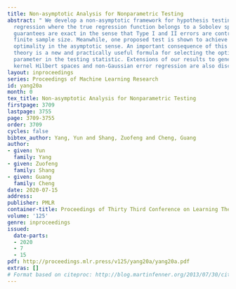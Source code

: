 ```yaml
---
title: Non-asymptotic Analysis for Nonparametric Testing
abstract: " We develop a non-asymptotic framework for hypothesis testing in nonparametric
  regression where the true regression function belongs to a Sobolev space. Our statistical
  guarantees are exact in the sense that Type I and II errors are controlled for any
  finite sample size. Meanwhile, one proposed test is shown to achieve minimax rate
  optimality in the asymptotic sense. An important consequence of this non-asymptotic
  theory is a new and practically useful formula for selecting the optimal smoothing
  parameter in the testing statistic. Extensions of our results to general reproducing
  kernel Hilbert spaces and non-Gaussian error regression are also discussed."
layout: inproceedings
series: Proceedings of Machine Learning Research
id: yang20a
month: 0
tex_title: Non-asymptotic Analysis for Nonparametric Testing
firstpage: 3709
lastpage: 3755
page: 3709-3755
order: 3709
cycles: false
bibtex_author: Yang, Yun and Shang, Zuofeng and Cheng, Guang
author:
- given: Yun
  family: Yang
- given: Zuofeng
  family: Shang
- given: Guang
  family: Cheng
date: 2020-07-15
address: 
publisher: PMLR
container-title: Proceedings of Thirty Third Conference on Learning Theory
volume: '125'
genre: inproceedings
issued:
  date-parts:
  - 2020
  - 7
  - 15
pdf: http://proceedings.mlr.press/v125/yang20a/yang20a.pdf
extras: []
# Format based on citeproc: http://blog.martinfenner.org/2013/07/30/citeproc-yaml-for-bibliographies/
---
```

